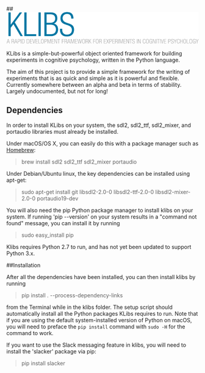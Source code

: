 ##![KLibs logo](https://github.com/a-hurst/klibs/raw/austin_bugfixes/klibs/resources/splash.png)

KLibs is a simple-but-powerful object oriented framework for building experiments in cognitive psychology, written in the Python language. 

The aim of this project is to provide a simple framework for the writing of experiments that is as quick and simple as it is powerful and flexible. Currently somewhere between an alpha and beta in terms of stability. Largely undocumented, but not for long!

## Dependencies

In order to install KLibs on your system, the sdl2, sdl2\_ttf, sdl2\_mixer, and portaudio libraries must already be installed.

Under macOS/OS X, you can easily do this with a package manager such as [Homebrew](https://brew.sh):

> brew install sdl2 sdl2\_ttf sdl2\_mixer portaudio

Under Debian/Ubuntu linux, the key dependencies can be installed using apt-get:

> sudo apt-get install git libsdl2-2.0-0 libsdl2-ttf-2.0-0 libsdl2-mixer-2.0-0 portaudio19-dev

You will also need the pip Python package manager to install klibs on your system. If running 'pip --version' on your system results in a "command not found" message, you can install it by running

> sudo easy\_install pip

Klibs requires Python 2.7 to run, and has not yet been updated to support Python 3.x.

##Installation

After all the dependencies have been installed, you can then install klibs by running

> pip install . --process-dependency-links

from the Terminal while in the klibs folder. The setup script should automatically install all the Python packages KLibs requires to run. Note that if you are using the default system-installed version of Python on macOS, you will need to preface the `pip install` command with `sudo -H` for the command to work.

If you want to use the Slack messaging feature in klibs, you will need to install the 'slacker' package via pip:

> pip install slacker